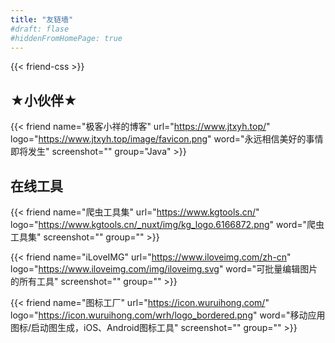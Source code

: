 ```yaml
---
title: "友链墙"
#draft: flase
#hiddenFromHomePage: true
---
```


{{< friend-css >}}

## ★小伙伴★

{{< friend
name="极客小祥的博客"
url="https://www.jtxyh.top/"
logo="https://www.jtxyh.top/image/favicon.png"
word="永远相信美好的事情即将发生"
screenshot=""
group="Java" >}}


## 在线工具

{{< friend
name="爬虫工具集"
url="https://www.kgtools.cn/"
logo="https://www.kgtools.cn/_nuxt/img/kg_logo.6166872.png"
word="爬虫工具集"
screenshot=""
group="" >}}

{{< friend
name="iLoveIMG"
url="https://www.iloveimg.com/zh-cn"
logo="https://www.iloveimg.com/img/iloveimg.svg"
word="可批量编辑图片的所有工具"
screenshot=""
group="" >}}

{{< friend
name="图标工厂"
url="https://icon.wuruihong.com/"
logo="https://icon.wuruihong.com/wrh/logo_bordered.png"
word="移动应用图标/启动图生成，iOS、Android图标工具"
screenshot=""
group="" >}}

<!--chatwoot-->
<script>
  (function(d,t) {
    var BASE_URL="https://app.chatwoot.com";
    var g=d.createElement(t),s=d.getElementsByTagName(t)[0];
    g.src=BASE_URL+"/packs/js/sdk.js";
    g.defer = true;
    g.async = true;
    s.parentNode.insertBefore(g,s);
    g.onload=function(){
      window.chatwootSDK.run({
        websiteToken: '3e7bAy62RmJHCZXEUf46HY6Z',
        baseUrl: BASE_URL
      })
    }
  })(document,"script");
</script>